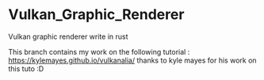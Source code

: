 # Vulkan_Graphic_Renderer
Vulkan graphic renderer write in rust

This branch contains my work on the following tutorial : https://kylemayes.github.io/vulkanalia/
thanks to kyle mayes for his work on this tuto :D
